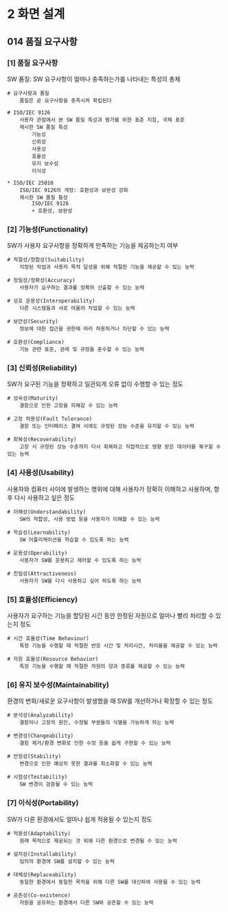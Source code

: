 # 2 화면 설계

## 014 품질 요구사항

### [1] 품질 요구사항

SW 품질: SW 요구사항이 얼마나 충족하는가를 나타내는 특성의 총체

```
# 요구사항과 품질
	품질은 곧 요구사항을 충족시켜 확립된다

# ISO/IEC 9126
	사용자 관점에서 본 SW 품질 특성과 평가를 위한 표준 지침, 국제 표준
	제시한 SW 품질 특성
		기능성
		신뢰성
		사용성
		효율성
		유지 보수성
		이식성
```

```
* ISO/IEC 25010
	ISO/IEC 9126의 개정: 호환성과 보완성 강화
	제시한 SW 품질 틍성
		ISO/IEC 9126
		+ 호환성, 보완성
```

### [2] 기능성(Functionality)

SW가 사용자 요구사항을 정확하게 만족하는 기능을 제공하는지 여부

```
# 적절성/정합성(Suitability)
	지정된 작업과 사용자 목적 달성을 위해 적절한 기능을 제공할 수 있는 능력

# 정밀성/정확성(Accuracy)
	사용자가 요구하는 결과를 정확히 산출할 수 있는 능력

# 상호 운용성(Interoperability)
	다른 시스템들과 서로 어울려 작업할 수 있는 능력

# 보안성(Security)
	정보에 대한 접근을 권한에 따라 허용하거나 차단할 수 있는 능력

# 호환성(Compliance)
	기능 관련 표준, 관례 및 규정을 준수할 수 있는 능력
```

### [3] 신뢰성(Reliability)

SW가 요구된 기능을 정확하고 일관되게 오류 없이 수행할 수 있는 정도

```
# 성숙성(Maturity)
	결함으로 인한 고장을 피해갈 수 있는 능력

# 고장 허용성(Fault Tolerance)
	결함 또는 인터페이스 결여 시에도 규정된 성능 수준을 유지할 수 있는 능력

# 회복성(Recoverability)
	고장 시 규정된 성능 수준까지 다시 회복하고 직접적으로 영향 받은 데이터를 복구할 수 있는 능력
```

### [4] 사용성(Usability)

사용자와 컴퓨터 사이에 발생하는 행위에 대해 사용자가 정확히 이해하고 사용하며, 향후 다시 사용하고 싶은 정도

```
# 이해성(Understandability)
	SW의 적합성, 사용 방법 등을 사용자가 이해할 수 있는 능력

# 학습성(Learnability)
	SW 어플리케이션을 학습할 수 있도록 하는 능력

# 운용성(Operability)
 	사용자가 SW를 운용하고 제어할 수 있도록 하는 능력

# 친밀성(Attractiveness)
	사용자가 SW를 다시 사용하고 싶어 하도록 하는 능력
```

### [5] 효율성(Efficiency)

사용자가 요구하는 기능을 할당된 시간 동안 한정된 자원으로 얼마나 빨리 처리할 수 있는지 정도

```
# 시간 효율성(Time Behaviour)
	특정 기능을 수행할 때 적절한 반응 시간 및 처리시간, 처리율을 제공할 수 있는 능력

# 자원 효율성(Resource Behavior)
	특정 기능을 수행할 때 적절한 자원의 양과 종류를 제공할 수 있는 능력
```

### [6] 유지 보수성(Maintainability)

환경의 변화/새로운 요구사항이 발생했을 때 SW를 개선하거나 확장할 수 있는 정도

```
# 분석성(Analyzability)
	결함이나 고장의 원인, 수정될 부분들의 식별을 가능하게 하는 능력
	
# 변경성(Changeability)
	결함 제거/환경 변화로 인한 수정 등을 쉽게 구현할 수 있는 능력

# 안정성(Stability)
	변경으로 인한 예상치 못한 결과를 최소화할 수 있는 능력

# 시험성(Testability)
	SW 변경이 검증될 수 있는 능력
```

### [7] 이식성(Portability)

SW가 다른 환경에서도 얼마나 쉽게 적용될 수 있는지 정도

```
# 적용성(Adaptability)
	원래 목적으로 제공되는 것 외에 다른 환경으로 변경될 수 있는 능력

# 설치성(Installability)
	임의의 환경에 SW를 설치할 수 있는 능력

# 대체성(Replaceability)
	동일한 환경에서 동일한 목적을 위해 다른 SW를 대신하여 사용될 수 있는 능력

# 공존성(Co-existence)
	자원을 공유하는 환경에서 다른 SW와 공존할 수 있는 능력
```